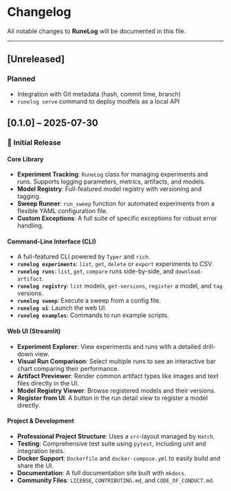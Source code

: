 # Changelog

All notable changes to **RuneLog** will be documented in this file.

---

## [Unreleased]

### Planned

- Integration with Git metadata (hash, commit time, branch)
- `runelog serve` command to deploy modfels as a local API


## [0.1.0] – 2025-07-30
### 🎉 Initial Release
#### Core Library
- **Experiment Tracking**: `RuneLog` class for managing experiments and runs. Supports logging parameters, metrics, artifacts, and models.
- **Model Registry**: Full-featured model registry with versioning and tagging.
- **Sweep Runner**: `run_sweep` function for automated experiments from a flexible YAML configuration file.
- **Custom Exceptions**: A full suite of specific exceptions for robust error handling.

#### Command-Line Interface (CLI)
- A full-featured CLI powered by `Typer` and `rich`.
- **`runelog experiments`**: `list`, `get`, `delete` or `export` experiments to CSV.
- **`runelog runs`**: `list`, `get`, `compare` runs side-by-side, and `download-artifact`.
- **`runelog registry`**: `list` models, `get-versions`, `register` a model, and `tag` versions.
- **`runelog sweep`**: Execute a sweep from a config file.
- **`runelog ui`**: Launch the web UI.
- **`runelog examples`**: Commands to run example scripts.

#### Web UI (Streamlit)
- **Experiment Explorer**: View experiments and runs with a detailed drill-down view.
- **Visual Run Comparison**: Select multiple runs to see an interactive bar chart comparing their performance.
- **Artifact Previewer**: Render common artifact types like images and text files directly in the UI.
- **Model Registry Viewer**: Browse registered models and their versions.
- **Register from UI**: A button in the run detail view to register a model directly.

#### Project & Development
- **Professional Project Structure**: Uses a `src`-layout managed by `Hatch`.
- **Testing**: Comprehensive test suite using `pytest`, including unit and integration tests.
- **Docker Support**: `Dockerfile` and `docker-compose.yml` to easily build and share the UI.
- **Documentation**: A full documentation site built with `mkdocs`.
- **Community Files**: `LICENSE`, `CONTRIBUTING.md`, and `CODE_OF_CONDUCT.md`.
